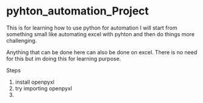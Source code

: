 # pyhton_automation_Project

This is for learning how to use python for automation 
I will start from something small like automating excel with pyhton and then do things more challenging.

Anything that can be done here can also be done on excel. There is no need for this but im doing this for learning purpose.

Steps
1) install openpyxl
2) try importing openpyxl
3) 
